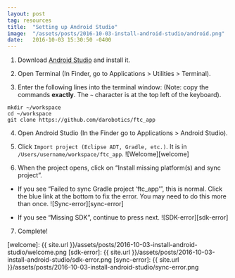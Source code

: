 ```yaml
---
layout: post
tag: resources
title:  "Setting up Android Studio"
image:  "/assets/posts/2016-10-03-install-android-studio/android.png"
date:   2016-10-03 15:30:50 -0400
---
```


1) Download [Android Studio][android-studio] and install it. 


2) Open Terminal (In Finder, go to Applications > Utilities > Terminal).


3) Enter the following lines into the terminal window: (Note: copy the commands **exactly**. The `~` character is at the top left of the keyboard).


```
mkdir ~/workspace
cd ~/workspace
git clone https://github.com/darobotics/ftc_app
```


4) Open Android Studio (In the Finder go to Applications > Android Studio). 


5) Click `Import project (Eclipse ADT, Gradle, etc.)`. It is in `/Users/username/workspace/ftc_app`. ![Welcome][welcome]


6) When the project opens, click on “Install missing platform(s) and sync project”.

  - If you see “Failed to sync Gradle project ‘ftc_app’”, this is normal. Click the blue link at the bottom to fix the error. You may need to do this more than once. ![Sync-error][sync-error]

  - If you see “Missing SDK”, continue to press next. ![SDK-error][sdk-error]

7) Complete!


[android-studio]: https://developer.android.com/studio/index.html
[welcome]: {{ site.url }}/assets/posts/2016-10-03-install-android-studio/welcome.png
[sdk-error]: {{ site.url }}/assets/posts/2016-10-03-install-android-studio/sdk-error.png
[sync-error]: {{ site.url }}/assets/posts/2016-10-03-install-android-studio/sync-error.png
